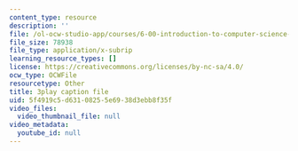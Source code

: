 ```yaml
---
content_type: resource
description: ''
file: /ol-ocw-studio-app/courses/6-00-introduction-to-computer-science-and-programming-fall-2008/5f4919c5d63108255e6938d3ebb8f35f_y81AhLQN-NI.srt
file_size: 78938
file_type: application/x-subrip
learning_resource_types: []
license: https://creativecommons.org/licenses/by-nc-sa/4.0/
ocw_type: OCWFile
resourcetype: Other
title: 3play caption file
uid: 5f4919c5-d631-0825-5e69-38d3ebb8f35f
video_files:
  video_thumbnail_file: null
video_metadata:
  youtube_id: null
---
```

